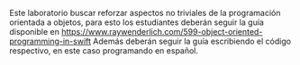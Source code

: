 Este laboratorio buscar reforzar aspectos no triviales de la programación orientada a objetos,
para esto los estudiantes deberán seguir la guía disponible en
https://www.raywenderlich.com/599-object-oriented-programming-in-swift
Además deberán seguir la guía escribiendo el código respectivo, en este caso programando en
español.
